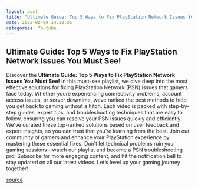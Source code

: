 ```yaml
---
layout: post
title: "Ultimate Guide: Top 5 Ways to Fix PlayStation Network Issues You Must See!"
date: 2025-02-09 14:20:35
categories: Youtube
---
```


## Ultimate Guide: Top 5 Ways to Fix PlayStation Network Issues You Must See!

Discover the **Ultimate Guide: Top 5 Ways to Fix PlayStation Network Issues You Must See!**
In this must-see playlist, we dive deep into the most effective solutions for fixing PlayStation Network (PSN) issues that gamers face today. Whether youre experiencing connectivity problems, account access issues, or server downtime, weve ranked the best methods to help you get back to gaming without a hitch.
Each video is packed with step-by-step guides, expert tips, and troubleshooting techniques that are easy to follow, ensuring you can resolve your PSN issues quickly and efficiently. We’ve curated these top-ranked solutions based on user feedback and expert insights, so you can trust that you’re learning from the best.
Join our community of gamers and enhance your PlayStation experience by mastering these essential fixes. Don’t let technical problems ruin your gaming sessions—watch our playlist and become a PSN troubleshooting pro!
Subscribe for more engaging content, and hit the notification bell to stay updated on all our latest videos. Let’s level up your gaming journey together!

[source](https://www.youtube.com/playlist?list=PLvoTaGGq106CNS8xmC0MhT4bqVRkyuNiU)